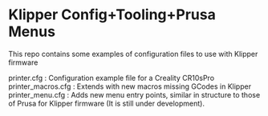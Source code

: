 # Klipper Config+Tooling+Prusa Menus

This repo contains some examples of configuration files to use with Klipper firmware

printer.cfg : Configuration example file for a Creality CR10sPro
printer_macros.cfg : Extends with new macros missing GCodes in Klipper
printer_menu.cfg : Adds new menu entry points, similar in structure to those of Prusa for Klipper firmware (It is still under development). 


